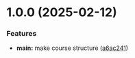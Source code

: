 # 1.0.0 (2025-02-12)


### Features

* **main:** make course structure ([a6ac241](https://github.com/Hasoon2002/os-intro/commit/a6ac24153e1f0059cfecd1af836c3b99d9f53c62))



